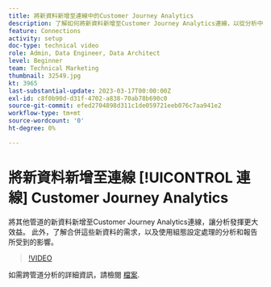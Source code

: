 ```yaml
---
title: 將新資料新增至連線中的Customer Journey Analytics
description: 了解如何將新資料新增至Customer Journey Analytics連線，以從分析中獲得更多價值。
feature: Connections
activity: setup
doc-type: technical video
role: Admin, Data Engineer, Data Architect
level: Beginner
team: Technical Marketing
thumbnail: 32549.jpg
kt: 3965
last-substantial-update: 2023-03-17T00:00:00Z
exl-id: c8f0b90d-d31f-4702-a838-70ab78b690c0
source-git-commit: efed2704898d311c1de059721eeb076c7aa941e2
workflow-type: tm+mt
source-wordcount: '0'
ht-degree: 0%

---
```


# 將新資料新增至連線 [!UICONTROL 連線] Customer Journey Analytics

將其他管道的新資料新增至Customer Journey Analytics連線，讓分析發揮更大效益。 此外，了解合併這些新資料的需求，以及使用組態設定處理的分析和報告所受到的影響。

>[!VIDEO](https://video.tv.adobe.com/v/32549/?learn=on&quality=12)

如需跨管道分析的詳細資訊，請檢閱 [檔案](https://experienceleague.adobe.com/docs/analytics-platform/using/cca/overview.html?lang=zh-Hant).
